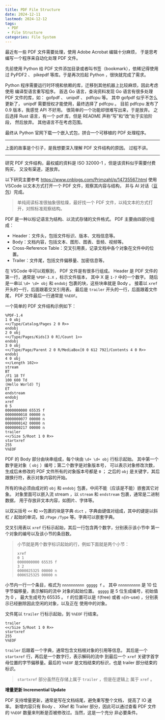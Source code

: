 ```yaml
---
title: PDF File Structure
date: 2024-12-11
lastmod: 2024-12-12
tags:
 - PDF
 - File Structure
categories: File System
---
```


最近有一些 PDF 文件需要处理，使用 Adobe Acrobat 编辑十分麻烦，
于是思考编写一个程序来自动化处理 PDF 文件。

先前使用 Python 给 PDF 文件添加目录或者叫书签（bookmark），依稀记得使用过
PyPDF2 、 pikepdf 等库。于是再次捡起 Python ，很快就完成了需求。

Python 程序需要运行时环境和依赖的库，迁移到其他机器上比较麻烦，因此考虑使用
编译型语言重写程序。
首选 Go 语言，查询资料发现 Go 语言有很多处理 PDF 文件的库，如：
gofpdf 、 unipdf 、 pdfcpu 等。
其中 gofpdf 似乎不怎么更新了， unipdf 需要授权才能使用，最终选择了 pdfcpu 。
目前 pdfcpu 发布了 0.9 版本，我感觉 API 不好用。
很简单的一个功能却很难写出来，于是放弃。
之后选择 Rust 语言，有一个 pdf 库，但是 README 声称“写”和“改”处于实验阶段，
然后放弃。
其他语言不在考虑范围。

最终从 Python 官网下载一个嵌入式包，拼合一个可移植的 PDF 处理程序。

---

上面的故事是个引子，是我想要深入理解 PDF 文件结构的原因。
过程不讲。

---

研究 PDF 文件结构，最权威的资料是 ISO 32000-1 ，但是该资料似乎需要付费购买，
又没有渠道，遂放弃。

以下研究主要参考 <https://www.cnblogs.com/Primzahl/p/14735567.html>
使用 VSCode 以文本方式打开一个 PDF 文件，观察其内容与结构，
并与 AI 对话（[豆包](https://www.doubao.com)）完成。

> 单纯阅读标准很抽象很枯燥，最好找一个 PDF 文件，以纯文本的方式打开，对照标准观察结构。

PDF 是一种以标记语言为结构、以流式存储的文件格式。
PDF 主要由四部分组成：

- Header：文件头，包括文件标识、版本、文档信息等。
- Body：文档内容，包括文本、图形、图表、音频、视频等。
- Cross-Reference Table：交叉引用表，记录文档中各个对象在文件中的位置。
- Trailer：文件尾，包括文件偏移量、加密信息等。

在 VSCode 中可以观察到， PDF 文件是有很多行组成。
Header 是 PDF 文件的第一行，通常是 `%PDF-1.X` ，标示文件版本，
其中 X 是 `1-7` 中的一个数字。
随后是一串以 `\d+ \d+ obj` 和 `endobj` 包裹的块，这些块串就是 Body 。
接着以 `xref` 开头的一行，后面跟着交叉引用表。
最后是 `trailer` 开头的一行，后面跟着文件尾， PDF 文件最后一行通常是 `%%EOF`。

一个简单的 PDF 文件结构示例如下：

```
%PDF-1.4
1 0 obj
<</Type/Catalog/Pages 2 0 R>>
endobj
2 0 obj
<</Type/Pages/Kids[3 0 R]/Count 1>>
endobj
3 0 obj
<</Type/Page/Parent 2 0 R/MediaBox[0 0 612 792]/Contents 4 0 R>>
endobj
4 0 obj
<</Length 102>>
stream
BT
/F1 18 Tf
100 600 Td
(Hello World) Tj
ET
endstream
endobj
xref
0 5
0000000000 65535 f
0000000018 00000 n
0000000077 00000 n
0000000142 00000 n
0000000217 00000 n
trailer
<</Size 5/Root 1 0 R>>
startxref
255
%%EOF
```

PDF 的 Body 部分由块串组成，每个块由 `\d+ \d+ obj` 行标示起始。
其中第一个数字是对象（ `obj` ）编号；第二个数字是对象版本号，
可以表示对象修改次数，生成后未修改的 PDF 文件所有的对象版本号都是 `0` ；
之后的 `obj` 是关键字，其后跟换行符，表示对象内容的开始。

所有的块必须由成对的 `obj` 和 `endobj` 包裹，中间不能（应该是不能）嵌套其它对象。
对象里面可以嵌入流 stream ，以 `stream` 和 `endstream` 包裹，通常是二进制数据，
用于存放非文本内容，如图片、字体等。

以双尖括号 `<<` 和 `>>`包裹的块是字典 `dict` ，字典由键值对组成，其中的键是以斜杠 `/`
起始的单词，如 `/Page` `/Type` 等。字典可以嵌套字典。

交叉引用表以 `xref` 行标示起始，其后一行包含两个数字，分别表示该小节中
第一个对象的编号以及该小节的条目数。

> 小节就是两个数字标识起始的行，例如下面就是两个小节：
>
> ```
> xref
> 0 1
> 0000000000 65535 f
> 3 2
> 0000025325 00000 n
> 0006525325 00000 n
> ```

小节内一行一个条目，格式为 `nnnnnnnnnn ggggg f` 。
其中 `nnnnnnnnnn` 是 10 位字节偏移量，表示解码的流中
对象的起始位置。 `ggggg` 是 5 位生成编号，初始值为 0 ，
最大生成号为 65535 。 `f` 的位置可以是 `f`(free) 或者
`n`(in-use) ，分别表示已经删除因此空闲的对象，以及正在
使用中的对象。

文件尾以 `trailer` 行标示起始，到 `%%EOF` 行结束。

```
trailer
<</Size 5/Root 1 0 R>>
startxref
255
%%EOF
```

`trailer` 后跟着一个字典，通常包含文档根对象的引用等信息。
其后是一个 `startxref` 行，再后是一个数字行，表示解码的流中
到最后一个 `xref` 关键字首字母位置的字节偏移量。最后的
`%%EOF` 是文档结束的标识，也是 trailer 部分结束的标识。

> `startxref` 部分虽然在存储上属于 `trailer` ，但是在逻辑上
> 属于 `xref` 。

**增量更新 Incremential Update**

PDF 支持增量更新，通常是写在文档结尾，避免重写整个文档，
提高了 IO 速率。
新增内容只有 Body 、 XRef 和 Trailer 部分，因此可以通过查看
PDF 文件的 `%%EOF` 数量来判断是否被修改过。当然，这是一个充分
非必要条件。
